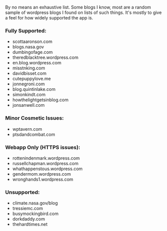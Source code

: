 By no means an exhaustive list. Some blogs I know, most are a random sample of wordpress blogs I found on lists of such things. It's mostly to give a feel for how widely supported the app is.

### Fully Supported:
- scottaaronson.com
- blogs.nasa.gov
- dumbingofage.com
- theredblacktree.wordpress.com
- en.blog.wordpress.com
- misstnking.com
- davidbisset.com
- cutepuppylove.me
- jonnegroni.com
- blog.quintinlake.com
- simonkindt.com
- howthelightgetsinblog.com
- jonsanwell.com

### Minor Cosmetic Issues:
- wptavern.com
- ptsdandcombat.com

### Webapp Only (HTTPS issues):
- rottenindenmark.wordpress.com
- russellchapman.wordpress.com
- whathappenstous.wordpress.com
- gendermom.wordpress.com
- wronghands1.wordpress.com

### Unsupported:
- climate.nasa.gov/blog
- tressiemc.com
- busymockingbird.com
- dorkdaddy.com
- thehardtimes.net

